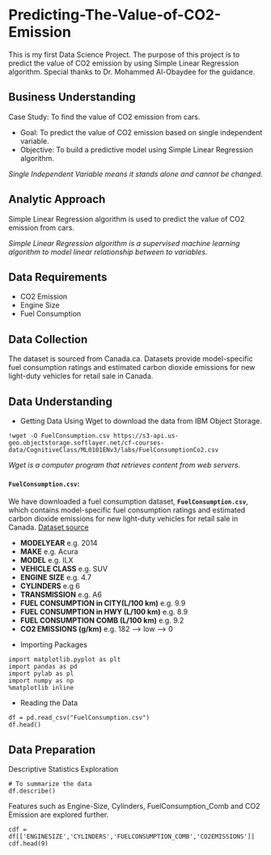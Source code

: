 # Predicting-The-Value-of-CO2-Emission
This is my first Data Science Project. The purpose of this project is to predict the value of CO2 emission by using Simple Linear Regression algorithm. Special thanks to Dr. Mohammed Al-Obaydee for the guidance.

## Business Understanding

Case Study: To find the value of CO2 emission from cars.

* Goal: To predict the value of CO2 emission based on single independent variable.
* Objective: To build a predictive model using Simple Linear Regression algorithm.

*Single Independent Variable means it stands alone and cannot be changed.*

## Analytic Approach

Simple Linear Regression algorithm is used to predict the value of CO2 emission from cars.

*Simple Linear Regression algorithm is a supervised machine learning algorithm to model linear relationship between to variables.*

## Data Requirements

* CO2 Emission
* Engine Size
* Fuel Consumption

## Data Collection

The dataset is sourced from Canada.ca.
Datasets provide model-specific fuel consumption ratings and estimated carbon dioxide emissions for new light-duty vehicles for retail sale in Canada.

## Data Understanding

* Getting Data
Using Wget to download the data from IBM Object Storage.

```
!wget -O FuelConsumption.csv https://s3-api.us-geo.objectstorage.softlayer.net/cf-courses-data/CognitiveClass/ML0101ENv3/labs/FuelConsumptionCo2.csv
```

*Wget is a computer program that retrieves content from web servers.*



#### `FuelConsumption.csv`:

We have downloaded a fuel consumption dataset, **`FuelConsumption.csv`**, which contains model-specific fuel consumption ratings and estimated carbon dioxide emissions for new light-duty vehicles for retail sale in Canada. [Dataset source](http://open.canada.ca/data/en/dataset/98f1a129-f628-4ce4-b24d-6f16bf24dd64?cm_mmc=Email_Newsletter-_-Developer_Ed%2BTech-_-WW_WW-_-SkillsNetwork-Courses-IBMDeveloperSkillsNetwork-ML0101EN-SkillsNetwork-20718538&cm_mmca1=000026UJ&cm_mmca2=10006555&cm_mmca3=M12345678&cvosrc=email.Newsletter.M12345678&cvo_campaign=000026UJ&cm_mmc=Email_Newsletter-_-Developer_Ed%2BTech-_-WW_WW-_-SkillsNetwork-Courses-IBMDeveloperSkillsNetwork-ML0101EN-SkillsNetwork-20718538&cm_mmca1=000026UJ&cm_mmca2=10006555&cm_mmca3=M12345678&cvosrc=email.Newsletter.M12345678&cvo_campaign=000026UJ&cm_mmc=Email_Newsletter-_-Developer_Ed%2BTech-_-WW_WW-_-SkillsNetwork-Courses-IBMDeveloperSkillsNetwork-ML0101EN-SkillsNetwork-20718538&cm_mmca1=000026UJ&cm_mmca2=10006555&cm_mmca3=M12345678&cvosrc=email.Newsletter.M12345678&cvo_campaign=000026UJ&cm_mmc=Email_Newsletter-_-Developer_Ed%2BTech-_-WW_WW-_-SkillsNetwork-Courses-IBMDeveloperSkillsNetwork-ML0101EN-SkillsNetwork-20718538&cm_mmca1=000026UJ&cm_mmca2=10006555&cm_mmca3=M12345678&cvosrc=email.Newsletter.M12345678&cvo_campaign=000026UJ)

-   **MODELYEAR** e.g. 2014
-   **MAKE** e.g. Acura
-   **MODEL** e.g. ILX
-   **VEHICLE CLASS** e.g. SUV
-   **ENGINE SIZE** e.g. 4.7
-   **CYLINDERS** e.g 6
-   **TRANSMISSION** e.g. A6
-   **FUEL CONSUMPTION in CITY(L/100 km)** e.g. 9.9
-   **FUEL CONSUMPTION in HWY (L/100 km)** e.g. 8.9
-   **FUEL CONSUMPTION COMB (L/100 km)** e.g. 9.2
-   **CO2 EMISSIONS (g/km)** e.g. 182   --> low --> 0

* Importing Packages

```
import matplotlib.pyplot as plt
import pandas as pd
import pylab as pl
import numpy as np
%matplotlib inline
```

* Reading the Data

```
df = pd.read_csv("FuelConsumption.csv")
df.head()
```

## Data Preparation

Descriptive Statistics Exploration 

```
# To summarize the data
df.describe()
```

Features such as Engine-Size, Cylinders, FuelConsumption_Comb and CO2 Emission are explored further.

```
cdf = df[['ENGINESIZE','CYLINDERS','FUELCONSUMPTION_COMB','CO2EMISSIONS']]
cdf.head(9)
```
